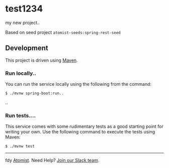 # test1234
my new project..

Based on seed project `atomist-seeds:spring-rest-seed`

## Development

This project is driven using [Maven][mvn].

[mvn]: https://maven.apache.org/ (Maven)

### Run locally..

You can run the service locally using the following from the command:

```
$ ./mvnw spring-boot:run..
```
..
### Run tests....

This service comes with some rudimentary tests as a good starting
point for writing your own.  Use the following command to execute the
tests using Maven:

```
$ ./mvnw test
```

---
fdy [Atomist][atomist].
Need Help?  [Join our Slack team][slack].

[atomist]: https://www.atomist.com/ (Atomist - How Teams Deliver Software)
[slack]: https://join.atomist.com/ (Atomist Community Slack Workspace)

